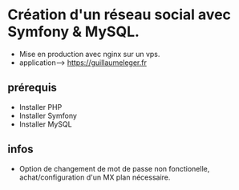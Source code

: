 # Création d'un réseau social avec Symfony & MySQL. 

* Mise en production avec nginx sur un vps.
* application--> https://guillaumeleger.fr

## prérequis

* Installer PHP
* Installer Symfony
* Installer MySQL


## infos

* Option de changement de mot de passe non fonctionelle, achat/configuration d'un MX plan nécessaire.

